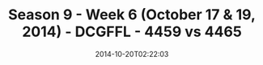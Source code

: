---
title: Season 9 - Week 6 (October 17 & 19, 2014) - DCGFFL - 4459 vs 4465
teams_score:
- team: 4459
  score:
- team: 4465
  score: 0
mvp: Markco Stroman (Leaf), Alex Smith (Pacific)
game-ball: N/A
season: 9
week: 6
date: '2014-10-20T02:22:03'
pageid: season-9-week-6-4459-vs-4465
---